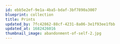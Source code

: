 ```yaml
---
id: ebb5e2ef-9e1a-4ba5-bdaf-3bf7890a3007
blueprint: collection
title: Prints
updated_by: 7fc42862-88cf-4231-8a06-3e1f93ee1fbb
updated_at: 1682426016
thumbnail_image: abandonment-of-self-2.jpg
---
```

